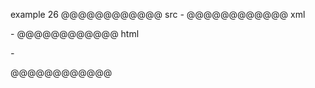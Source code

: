 example 26
@@@@@@@@@@@@ src
 *-*
@@@@@@@@@@@@ xml
<?xml version="1.0" encoding="UTF-8"?>
<!DOCTYPE document SYSTEM "CommonMark.dtd">
<document xmlns="http://commonmark.org/xml/1.0">
  <paragraph>
    <emph>
      <text>-</text>
    </emph>
  </paragraph>
</document>
@@@@@@@@@@@@ html
<p><em>-</em></p>
@@@@@@@@@@@@

